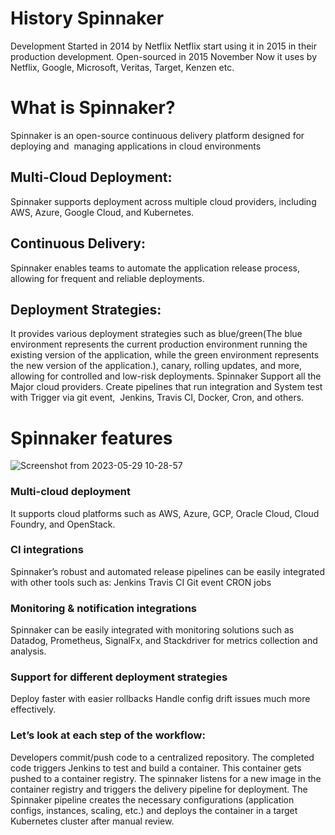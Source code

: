 # History Spinnaker
Development Started in 2014 by Netflix
Netflix start using it in 2015 in their production development.
Open-sourced in 2015 November
Now it uses by Netflix, Google, Microsoft, Veritas, Target, Kenzen etc.

# What is Spinnaker?
Spinnaker is an open-source continuous delivery platform designed for deploying and  managing applications in cloud environments
## Multi-Cloud Deployment: 
Spinnaker supports deployment across multiple cloud providers, including AWS, Azure, Google Cloud, and Kubernetes.
</br>
## Continuous Delivery:
Spinnaker enables teams to automate the application release process, allowing for frequent and reliable deployments.

## Deployment Strategies: 
It provides various deployment strategies such as blue/green(The blue environment represents the current production environment running the existing version of the application, while the green environment represents the new version of the application.), canary, rolling updates, and more, allowing for controlled and low-risk deployments.
Spinnaker Support all the Major cloud providers.
Create pipelines that run integration and System test with Trigger via git event,  Jenkins, Travis CI, Docker, Cron, and others.


# Spinnaker features
![Screenshot from 2023-05-29 10-28-57](https://github.com/aadilraza339/spinnaker-deployment/assets/47937273/75c6a0ee-8eec-4829-b9da-addbed8a36cb)

### Multi-cloud deployment

It supports cloud platforms such as AWS, Azure, GCP, Oracle Cloud, Cloud Foundry, and OpenStack.

### CI integrations
Spinnaker’s robust and automated release pipelines can be easily integrated with other tools such as:
Jenkins
Travis CI
Git event
CRON jobs

### Monitoring & notification integrations
Spinnaker can be easily integrated with monitoring solutions such as Datadog, Prometheus, SignalFx, and Stackdriver for metrics collection and analysis.

### Support for different deployment strategies
Deploy faster with easier rollbacks
Handle config drift issues much more effectively.

### Let’s look at each step of the workflow:
Developers commit/push code to a centralized repository.
The completed code triggers Jenkins to test and build a container.
This container gets pushed to a container registry.
The spinnaker listens for a new image in the container registry and triggers the delivery pipeline for deployment.
The Spinnaker pipeline creates the necessary configurations (application configs, instances, scaling, etc.) and deploys the container in a target Kubernetes cluster after manual review.
